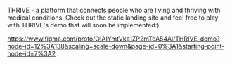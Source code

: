 THRIVE - a platform that connects people who are living and thriving with medical conditions. Check out the static landing site and feel free to play with THRIVE's demo that will soon be implemented:)  

https://www.figma.com/proto/OIAIYmtVka1ZP2mTeA54Al/THRIVE-demo?node-id=12%3A138&scaling=scale-down&page-id=0%3A1&starting-point-node-id=7%3A2


